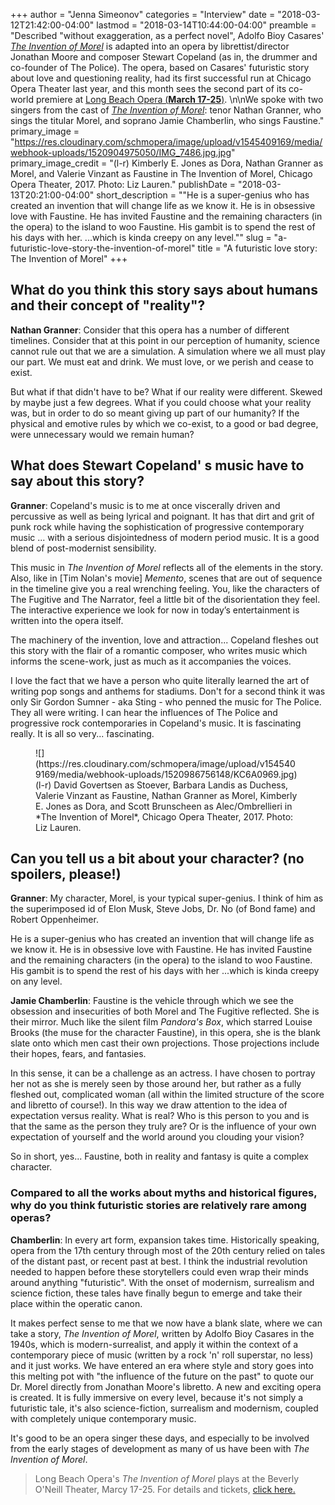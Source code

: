 +++
author = "Jenna Simeonov"
categories = "Interview"
date = "2018-03-12T21:42:00-04:00"
lastmod = "2018-03-14T10:44:00-04:00"
preamble = "Described \"without exaggeration, as a perfect novel\", Adolfo Bioy Casares' [*The Invention of Morel*](https://www.longbeachopera.org/the-invention-of-morel#about) is adapted into an opera by librettist/director Jonathan Moore and composer Stewart Copeland (as in, the drummer and co-founder of The Police). The opera, based on Casares' futuristic story about love and questioning reality, had its first successful run at Chicago Opera Theater last year, and this month sees the second part of its co-world premiere at [Long Beach Opera (**March 17-25**)](https://www.longbeachopera.org/the-invention-of-morel#about). \n\nWe spoke with two singers from the cast of [*The Invention of Morel*](https://www.longbeachopera.org/the-invention-of-morel#about): tenor Nathan Granner, who sings the titular Morel, and soprano Jamie Chamberlin, who sings Faustine."
primary_image = "https://res.cloudinary.com/schmopera/image/upload/v1545409169/media/webhook-uploads/1520904975050/IMG_7486.jpg.jpg"
primary_image_credit = "(l-r) Kimberly E. Jones as Dora, Nathan Granner as Morel, and Valerie Vinzant as Faustine in The Invention of Morel, Chicago Opera Theater, 2017. Photo: Liz Lauren."
publishDate = "2018-03-13T20:21:00-04:00"
short_description = "&quot;He is a super-genius who has created an invention that will change life as we know it. He is in obsessive love with Faustine. He has invited Faustine and the remaining characters (in the opera) to the island to woo Faustine. His gambit is to spend the rest of his days with her. ...which is kinda creepy on any level.&quot;"
slug = "a-futuristic-love-story-the-invention-of-morel"
title = "A futuristic love story: The Invention of Morel"
+++

## What do you think this story says about humans and their concept of "reality"?

**Nathan Granner**: Consider that this opera has a number of different timelines. Consider that at this point in our perception of humanity, science cannot rule out that we are a simulation. A simulation where we all must play our part. We must eat and drink. We must love, or we perish and cease to exist.

But what if that didn't have to be? What if our reality were different. Skewed by maybe just a few degrees. What if you could choose what your reality was, but in order to do so meant giving up part of our humanity? If the physical and emotive rules by which we co-exist, to a good or bad degree, were unnecessary would we remain human?

## What does Stewart Copeland' s music have to say about this story?

**Granner**: Copeland's music is to me at once viscerally driven and percussive as well as being lyrical and poignant. It has that dirt and grit of punk rock while having the sophistication of progressive contemporary music ... with a serious disjointedness of modern period music. It is a good blend of post-modernist sensibility.

This music in *The Invention of Morel* reflects all of the elements in the story. Also, like in [Tim Nolan's movie] *Memento*, scenes that are out of sequence in the timeline give you a real wrenching feeling. You, like the characters of The Fugitive and The Narrator, feel a little bit of the disorientation they feel. The interactive experience we look for now in today’s entertainment is written into the opera itself.

The machinery of the invention, love and attraction... Copeland fleshes out this story with the flair of a romantic composer, who writes music which informs the scene-work, just as much as it accompanies the voices.

I love the fact that we have a person who quite literally learned the art of writing pop songs and anthems for stadiums. Don't for a second think it was only Sir Gordon Sumner - aka Sting - who penned the music for The Police. They all were writing. I can hear the influences of The Police and progressive rock contemporaries in Copeland's music. It is fascinating really. It is all so very... fascinating.

<figure data-type="image">
![](https://res.cloudinary.com/schmopera/image/upload/v1545409169/media/webhook-uploads/1520986756148/KC6A0969.jpg)
<figcaption>(l-r) David Govertsen as Stoever, Barbara Landis as Duchess, Valerie Vinzant as Faustine, Nathan Granner as Morel, Kimberly E. Jones as Dora, and Scott Brunscheen as Alec/Ombrellieri in *The Invention of Morel*, Chicago Opera Theater, 2017. Photo: Liz Lauren.</figcaption>
</figure>

## Can you tell us a bit about your character? (no spoilers, please!)

**Granner**: My character, Morel, is your typical super-genius. I think of him as the superimposed id of Elon Musk, Steve Jobs, Dr. No (of Bond fame) and Robert Oppenheimer.

He is a super-genius who has created an invention that will change life as we know it. He is in obsessive love with Faustine. He has invited Faustine and the remaining characters (in the opera) to the island to woo Faustine. His gambit is to spend the rest of his days with her ...which is kinda creepy on any level.

**Jamie Chamberlin**: Faustine is the vehicle through which we see the obsession and insecurities of both Morel and The Fugitive reflected. She is their mirror. Much like the silent film *Pandora's Box*, which starred Louise Brooks (the muse for the character Faustine), in this opera, she is the blank slate onto which men cast their own projections. Those projections include their hopes, fears, and fantasies. 

In this sense, it can be a challenge as an actress. I have chosen to portray her not as she is merely seen by those around her, but rather as a fully fleshed out, complicated woman (all within the limited structure of the score and libretto of course!). In this way we draw attention to the idea of expectation versus reality. What is real? Who is this person to you and is that the same as the person they truly are? Or is the influence of your own expectation of yourself and the world around you clouding your vision? 

So in short, yes... Faustine, both in reality and fantasy is quite a complex character.

### Compared to all the works about myths and historical figures, why do you think futuristic stories are relatively rare among operas?

**Chamberlin**: In every art form, expansion takes time. Historically speaking, opera from the 17th century through most of the 20th century relied on tales of the distant past, or recent past at best. I think the industrial revolution needed to happen before these storytellers could even wrap their minds around anything "futuristic". With the onset of modernism, surrealism and science fiction, these tales have finally begun to emerge and take their place within the operatic canon.

It makes perfect sense to me that we now have a blank slate, where we can take a story, *The Invention of Morel*, written by Adolfo Bioy Casares in the 1940s, which is modern-surrealist, and apply it within the context of a contemporary piece of music (written by a rock 'n' roll superstar, no less) and it just works. We have entered an era where style and story goes into this melting pot with "the influence of the future on the past" to quote our Dr. Morel directly from Jonathan Moore's libretto. A new and exciting opera is created. It is fully immersive on every level, because it's not simply a futuristic tale, it's also science-fiction, surrealism and modernism, coupled with completely unique contemporary music. 

It's good to be an opera singer these days, and especially to be involved from the early stages of development as many of us have been with *The Invention of Morel*.

>Long Beach Opera's *The Invention of Morel* plays at the Beverly O'Neill Theater, Marcy 17-25. For details and tickets, [click here.](https://www.longbeachopera.org/the-invention-of-morel#about)
